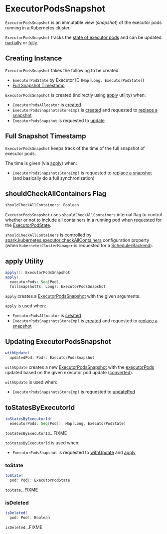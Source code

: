 # ExecutorPodsSnapshot

`ExecutorPodsSnapshot` is an immutable view (_snapshot_) of the executor pods running in a Kubernetes cluster.

`ExecutorPodsSnapshot` tracks the [state of executor pods](#executorPods) and can be updated [partially](#withUpdate) or [fully](#fullSnapshotTs).

## Creating Instance

`ExecutorPodsSnapshot` takes the following to be created:

* <span id="executorPods"> `ExecutorPodState` by Executor ID (`Map[Long, ExecutorPodState]`)
* [Full Snapshot Timestamp](#fullSnapshotTs)

`ExecutorPodsSnapshot` is created (indirectly using [apply](#apply) utility) when:

* `ExecutorPodsAllocator` is [created](ExecutorPodsAllocator.md#lastSnapshot)
* `ExecutorPodsSnapshotsStoreImpl` is [created](ExecutorPodsSnapshotsStoreImpl.md#currentSnapshot) and requested to [replace a snapshot](ExecutorPodsSnapshotsStoreImpl.md#replaceSnapshot)
* `ExecutorPodsSnapshot` is requested to [update](#withUpdate)

## <span id="fullSnapshotTs"> Full Snapshot Timestamp

`ExecutorPodsSnapshot` keeps track of the time of the full snapshot of executor pods.

The time is given (via [apply](#apply)) when:

* `ExecutorPodsSnapshotsStoreImpl` is requested to [replace a snapshot](ExecutorPodsSnapshotsStoreImpl.md#replaceSnapshot) (and basically do a full synchronization)

## <span id="shouldCheckAllContainers"><span id="setShouldCheckAllContainers"> shouldCheckAllContainers Flag

```scala
shouldCheckAllContainers: Boolean
```

`ExecutorPodsSnapshot` uses `shouldCheckAllContainers` internal flag to control whether or not to include all containers in a running pod when requested for the [ExecutorPodState](#toState).

`shouldCheckAllContainers` is controlled by [spark.kubernetes.executor.checkAllContainers](configuration-properties.md#spark.kubernetes.executor.checkAllContainers) configuration property (when `KubernetesClusterManager` is requested for a [SchedulerBackend](KubernetesClusterManager.md#createSchedulerBackend)).

## <span id="apply"> apply Utility

```scala
apply(): ExecutorPodsSnapshot
apply(
  executorPods: Seq[Pod],
  fullSnapshotTs: Long): ExecutorPodsSnapshot
```

`apply` creates a [ExecutorPodsSnapshot](#creating-instance) with the given arguments.

`apply` is used when:

* `ExecutorPodsAllocator` is [created](ExecutorPodsAllocator.md#lastSnapshot)
* `ExecutorPodsSnapshotsStoreImpl` is [created](ExecutorPodsSnapshotsStoreImpl.md#currentSnapshot) and requested to [replace a snapshot](ExecutorPodsSnapshotsStoreImpl.md#replaceSnapshot)

## <span id="withUpdate"> Updating ExecutorPodsSnapshot

```scala
withUpdate(
  updatedPod: Pod): ExecutorPodsSnapshot
```

`withUpdate` creates a new [ExecutorPodsSnapshot](#creating-instance) with the [executorPods](#executorPods) updated based on the given executor pod update ([converted](#toStatesByExecutorId)).

`withUpdate` is used when:

* `ExecutorPodsSnapshotsStoreImpl` is requested to [updatePod](ExecutorPodsSnapshotsStoreImpl.md#updatePod)

## <span id="toStatesByExecutorId"> toStatesByExecutorId

```scala
toStatesByExecutorId(
  executorPods: Seq[Pod]): Map[Long, ExecutorPodState]
```

`toStatesByExecutorId`...FIXME

`toStatesByExecutorId` is used when:

* `ExecutorPodsSnapshot` is requested to [withUpdate](#withUpdate) and [apply](#apply)

### <span id="toState"> toState

```scala
toState(
  pod: Pod): ExecutorPodState
```

`toState`...FIXME

### <span id="isDeleted"> isDeleted

```scala
isDeleted(
  pod: Pod): Boolean
```

`isDeleted`...FIXME

